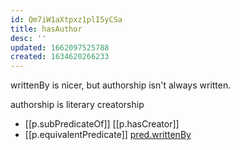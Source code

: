 ```yaml
---
id: Qm7iW1aXtpxz1plI5yCSa
title: hasAuthor
desc: ''
updated: 1662097525788
created: 1634620266233
---
```



writtenBy is nicer, but authorship isn't always written.

authorship is literary creatorship

- [[p.subPredicateOf]] [[p.hasCreator]]
- [[p.equivalentPredicate]] [pred.writtenBy](https://predicate.info)
